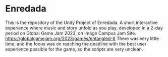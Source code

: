 # Enredada
This is the repository of the Unity Project of Enredada. A short interactive experience where music and story unfold as you play, developed in a 2-day period on Global Game Jam 2023, on Image Campus Jam Site.
https://globalgamejam.org/2023/games/entangled-6
There was very little time, and the focus was on reaching the deadline with the best user experience possible for the game, so the scripts are very unclean.
